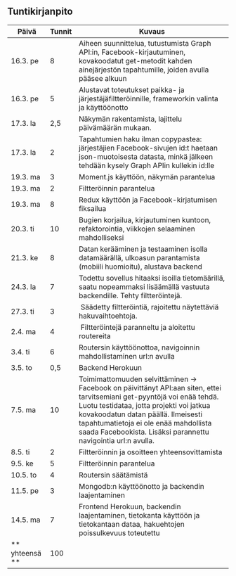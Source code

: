 ## Tuntikirjanpito

| Päivä        | Tunnit           | Kuvaus  |
| ------------- |-------------| -----|
| 16.3. pe      |  8 | Aiheen suunnittelua, tutustumista Graph API:in, Facebook-kirjautuminen, kovakoodatut get-metodit kahden ainejärjestön tapahtumille, joiden avulla pääsee alkuun |
| 16.3. pe	|  5 | Alustavat toteutukset paikka- ja järjestäjäfiltteröinnille, frameworkin valinta ja käyttöönotto	|
| 17.3. la | 2,5 | Näkymän rakentamista, lajittelu päivämäärän mukaan. |
| 17.3. la | 2 | Tapahtumien haku ilman copypastea: järjestäjien Facebook-sivujen id:t haetaan json-muotoisesta datasta, minkä jälkeen tehdään kysely Graph APIin kullekin id:lle |
| 19.3. ma | 3 | Moment.js käyttöön, näkymän parantelua |
| 19.3. ma | 2 | Filtteröinnin parantelua |
| 19.3. ma | 8 | Redux käyttöön ja Facebook-kirjatumisen fiksailua |
| 20.3. ti | 10 | Bugien korjailua, kirjautuminen kuntoon, refaktorointia, viikkojen selaaminen mahdolliseksi |
| 21.3. ke | 8 | Datan kerääminen ja testaaminen isolla datamäärällä, ulkoasun parantamista (mobiili huomioitu), alustava backend | 
| 24.3. la | 7 | Todettu sovellus hitaaksi isoilla tietomäärillä, saatu nopeammaksi lisäämällä vastuuta backendille. Tehty filtteröintejä. |
| 27.3. ti | 3 | Säädetty filtteröintiä, rajoitettu näytettäviä hakuvaihtoehtoja.
| 2.4. ma | 4 | Filtteröintejä paranneltu ja aloitettu routereita
| 3.4. ti | 6 | Routersin käyttöönottoa, navigoinnin mahdollistaminen url:n avulla |
| 3.5. to | 0,5 | Backend Herokuun |
| 7.5. ma | 10 | Toimimattomuuden selvittäminen -> Facebook on päivittänyt API:aan siten, ettei tarvitsemiani get-pyyntöjä voi enää tehdä. Luotu testidataa, jotta projekti voi jatkua kovakoodatun datan päällä. Ilmeisesti tapahtumatietoja ei ole enää mahdollista saada Facebookista. Lisäksi parannettu navigointia url:n avulla.  | 
| 8.5. ti | 2 | Filtteröinnin ja osoitteen yhteensovittamista |
| 9.5. ke | 5 | Filtteröinnin parantelua |
| 10.5. to | 4 | Routersin säätämistä |
| 11.5. pe | 3 | Mongodb:n käyttöönotto ja backendin laajentaminen |
| 14.5. ma | 7 | Frontend Herokuun, backendin laajentaminen, tietokanta käyttöön ja tietokantaan dataa, hakuehtojen poissulkevuus toteutettu
| ** yhteensä ** | 100 | |
